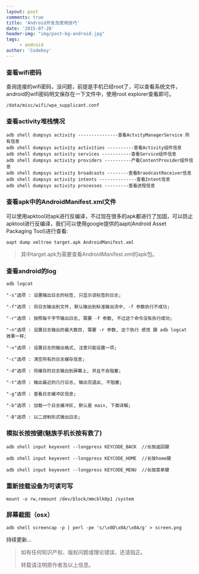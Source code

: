 ```yaml
---
layout: post
comments: true
title: 'Android开发及使用技巧'
date: '2015-07-28'
header-img: "img/post-bg-android.jpg"
tags:
     - android
author: 'Codeboy'
---
```


### 查看wifi密码

查询连接的wifi密码，没问题，前提是手机已经root了，可以查看系统文件，android的wifi密码明文保存在一下文件中，使用root explorer查看即可。

	/data/misc/wifi/wpa_supplicant.conf


### 查看activity堆栈情况

	adb shell dumpsys activity ---------------查看ActvityManagerService 所有信息
	adb shell dumpsys activity activities ----------查看Activity组件信息
	adb shell dumpsys activity services -----------查看Service组件信息
	adb shell dumpsys activity providers ----------产看ContentProvider组件信息
	adb shell dumpsys activity broadcasts --------查看BraodcastReceiver信息
	adb shell dumpsys activity intents --------------查看Intent信息
	adb shell dumpsys activity processes ---------查看进程信息


### 查看apk中的AndroidManifest.xml文件

可以使用apktool对apk进行反编译，不过现在很多的apk都进行了加固，可以防止apktool进行反编译，我们可以使用google提供的aapt(Android Asset Packaging Tool)进行查看:

	aapt dump xmltree target.apk AndroidManifest.xml

>其中target.apk为需要查看AndroidManifest.xml的apk包。


### 查看android的log

	adb logcat
	
	"-s"选项 : 设置输出日志的标签, 只显示该标签的日志;

	"-f"选项 : 将日志输出到文件, 默认输出到标准输出流中, -f 参数执行不成功;

	"-r"选项 : 按照每千字节输出日志, 需要 -f 参数, 不过这个命令没有执行成功;

	"-n"选项 : 设置日志输出的最大数目, 需要 -r 参数, 这个执行 感觉 跟 adb logcat 效果一样;

	"-v"选项 : 设置日志的输出格式, 注意只能设置一项;

	"-c"选项 : 清空所有的日志缓存信息;

	"-d"选项 : 将缓存的日志输出到屏幕上, 并且不会阻塞;

	"-t"选项 : 输出最近的几行日志, 输出完退出, 不阻塞;

	"-g"选项 : 查看日志缓冲区信息;

	"-b"选项 : 加载一个日志缓冲区, 默认是 main, 下面详解;

	"-B"选项 : 以二进制形式输出日志;


### 模拟长按按键(魅族手机长按有救了)

	adb shell input keyevent --longpress KEYCODE_BACK  //长按返回键
 
	adb shell input keyevent --longpress KEYCODE_HOME  //长按home键

	adb shell input keyevent --longpress KEYCODE_MENU  //长按菜单键


### 重新挂载设备为可读可写

	mount -o rw,remount /dev/block/mmcblk0p1 /system

### 屏幕截图（osx）

	adb shell screencap -p | perl -pe 's/\x0D\x0A/\x0A/g' > screen.png

持续更新...

> 如有任何知识产权、版权问题或理论错误，还请指正。
>
> 转载请注明原作者及以上信息。
